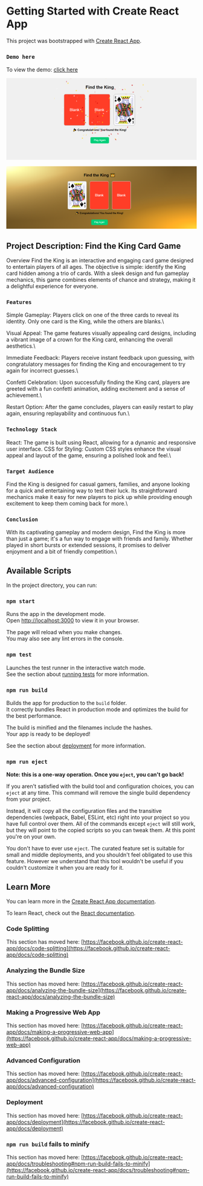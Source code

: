 # Getting Started with Create React App

This project was bootstrapped with [Create React App](https://github.com/facebook/create-react-app).

### `Demo here`
To view the demo: [click here](https://vermadilip.github.io/find-the-king/)

![alt text](image.png)

![alt text](image-1.png)

## Project Description: Find the King Card Game
Overview
Find the King is an interactive and engaging card game designed to entertain players of all ages. The objective is simple: identify the King card hidden among a trio of cards. With a sleek design and fun gameplay mechanics, this game combines elements of chance and strategy, making it a delightful experience for everyone.

### `Features`
Simple Gameplay: Players click on one of the three cards to reveal its identity. Only one card is the King, while the others are blanks.\

Visual Appeal: The game features visually appealing card designs, including a vibrant image of a crown for the King card, enhancing the overall aesthetics.\

Immediate Feedback: Players receive instant feedback upon guessing, with congratulatory messages for finding the King and encouragement to try again for incorrect guesses.\

Confetti Celebration: Upon successfully finding the King card, players are greeted with a fun confetti animation, adding excitement and a sense of achievement.\

Restart Option: After the game concludes, players can easily restart to play again, ensuring replayability and continuous fun.\

### `Technology Stack`
React: The game is built using React, allowing for a dynamic and responsive user interface.
CSS for Styling: Custom CSS styles enhance the visual appeal and layout of the game, ensuring a polished look and feel.\

### `Target Audience`
Find the King is designed for casual gamers, families, and anyone looking for a quick and entertaining way to test their luck. Its straightforward mechanics make it easy for new players to pick up while providing enough excitement to keep them coming back for more.\

### `Conclusion`
With its captivating gameplay and modern design, Find the King is more than just a game; it's a fun way to engage with friends and family. Whether played in short bursts or extended sessions, it promises to deliver enjoyment and a bit of friendly competition.\


## Available Scripts

In the project directory, you can run:

### `npm start`

Runs the app in the development mode.\
Open [http://localhost:3000](http://localhost:3000) to view it in your browser.

The page will reload when you make changes.\
You may also see any lint errors in the console.

### `npm test`

Launches the test runner in the interactive watch mode.\
See the section about [running tests](https://facebook.github.io/create-react-app/docs/running-tests) for more information.

### `npm run build`

Builds the app for production to the `build` folder.\
It correctly bundles React in production mode and optimizes the build for the best performance.

The build is minified and the filenames include the hashes.\
Your app is ready to be deployed!

See the section about [deployment](https://facebook.github.io/create-react-app/docs/deployment) for more information.

### `npm run eject`

**Note: this is a one-way operation. Once you `eject`, you can't go back!**

If you aren't satisfied with the build tool and configuration choices, you can `eject` at any time. This command will remove the single build dependency from your project.

Instead, it will copy all the configuration files and the transitive dependencies (webpack, Babel, ESLint, etc) right into your project so you have full control over them. All of the commands except `eject` will still work, but they will point to the copied scripts so you can tweak them. At this point you're on your own.

You don't have to ever use `eject`. The curated feature set is suitable for small and middle deployments, and you shouldn't feel obligated to use this feature. However we understand that this tool wouldn't be useful if you couldn't customize it when you are ready for it.

## Learn More

You can learn more in the [Create React App documentation](https://facebook.github.io/create-react-app/docs/getting-started).

To learn React, check out the [React documentation](https://reactjs.org/).

### Code Splitting

This section has moved here: [https://facebook.github.io/create-react-app/docs/code-splitting](https://facebook.github.io/create-react-app/docs/code-splitting)

### Analyzing the Bundle Size

This section has moved here: [https://facebook.github.io/create-react-app/docs/analyzing-the-bundle-size](https://facebook.github.io/create-react-app/docs/analyzing-the-bundle-size)

### Making a Progressive Web App

This section has moved here: [https://facebook.github.io/create-react-app/docs/making-a-progressive-web-app](https://facebook.github.io/create-react-app/docs/making-a-progressive-web-app)

### Advanced Configuration

This section has moved here: [https://facebook.github.io/create-react-app/docs/advanced-configuration](https://facebook.github.io/create-react-app/docs/advanced-configuration)

### Deployment

This section has moved here: [https://facebook.github.io/create-react-app/docs/deployment](https://facebook.github.io/create-react-app/docs/deployment)

### `npm run build` fails to minify

This section has moved here: [https://facebook.github.io/create-react-app/docs/troubleshooting#npm-run-build-fails-to-minify](https://facebook.github.io/create-react-app/docs/troubleshooting#npm-run-build-fails-to-minify)
